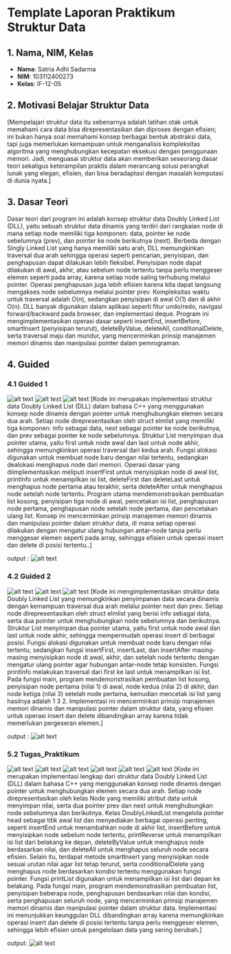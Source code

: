 # Template Laporan Praktikum Struktur Data

## 1. Nama, NIM, Kelas
- **Nama**: Satria Adhi Sadarma
- **NIM**: 103112400273
- **Kelas**: IF-12-05

## 2. Motivasi Belajar Struktur Data
[Mempelajari struktur data itu sebenarnya adalah latihan otak untuk memahami cara data bisa direpresentasikan dan diproses dengan efisien; ini bukan hanya soal memahami konsep berbagai bentuk abstraksi data, tapi juga memerlukan kemampuan untuk menganalisis kompleksitas algoritma yang menghubungkan kecepatan eksekusi dengan penggunaan memori. Jadi, menguasai struktur data akan memberikan seseorang dasar teori sekaligus keterampilan praktis dalam merancang solusi perangkat lunak yang elegan, efisien, dan bisa beradaptasi dengan masalah komputasi di dunia nyata.]

## 3. Dasar Teori
Dasar teori dari program ini adalah konsep struktur data Doubly Linked List (DLL), yaitu sebuah struktur data dinamis yang terdiri dari rangkaian node di mana setiap node memiliki tiga komponen: data, pointer ke node sebelumnya (prev), dan pointer ke node berikutnya (next). Berbeda dengan Singly Linked List yang hanya memiliki satu arah, DLL memungkinkan traversal dua arah sehingga operasi seperti pencarian, penyisipan, dan penghapusan dapat dilakukan lebih fleksibel. Penyisipan node dapat dilakukan di awal, akhir, atau sebelum node tertentu tanpa perlu menggeser elemen seperti pada array, karena setiap node saling terhubung melalui pointer. Operasi penghapusan juga lebih efisien karena kita dapat langsung mengakses node sebelumnya melalui pointer prev. Kompleksitas waktu untuk traversal adalah O(n), sedangkan penyisipan di awal O(1) dan di akhir O(n). DLL banyak digunakan dalam aplikasi seperti fitur undo/redo, navigasi forward/backward pada browser, dan implementasi deque. Program ini mengimplementasikan operasi dasar seperti insertEnd, insertBefore, smartInsert (penyisipan terurut), deleteByValue, deleteAll, conditionalDelete, serta traversal maju dan mundur, yang mencerminkan prinsip manajemen memori dinamis dan manipulasi pointer dalam pemrograman.

## 4. Guided
### 4.1 Guided 1
![alt text](image.png)
![alt text](image-1.png)
![alt text](image-2.png)
[Kode ini merupakan implementasi struktur data Doubly Linked List (DLL) dalam bahasa C++ yang menggunakan konsep node dinamis dengan pointer untuk menghubungkan elemen secara dua arah. Setiap node direpresentasikan oleh struct elmlist yang memiliki tiga komponen: info sebagai data, next sebagai pointer ke node berikutnya, dan prev sebagai pointer ke node sebelumnya. Struktur List menyimpan dua pointer utama, yaitu first untuk node awal dan last untuk node akhir, sehingga memungkinkan operasi traversal dari kedua arah. Fungsi alokasi digunakan untuk membuat node baru dengan nilai tertentu, sedangkan dealokasi menghapus node dari memori. Operasi dasar yang diimplementasikan meliputi insertFirst untuk menyisipkan node di awal list, printInfo untuk menampilkan isi list, deleteFirst dan deleteLast untuk menghapus node pertama atau terakhir, serta deleteAfter untuk menghapus node setelah node tertentu. Program utama mendemonstrasikan pembuatan list kosong, penyisipan tiga node di awal, pencetakan isi list, penghapusan node pertama, penghapusan node setelah node pertama, dan pencetakan ulang list. Konsep ini mencerminkan prinsip manajemen memori dinamis dan manipulasi pointer dalam struktur data, di mana setiap operasi dilakukan dengan mengatur ulang hubungan antar-node tanpa perlu menggeser elemen seperti pada array, sehingga efisien untuk operasi insert dan delete di posisi tertentu..]

output :
![alt text](image-3.png)

### 4.2 Guided 2
![alt text](image-4.png)
![alt text](image-5.png)
![alt text](image-6.png)
[Kode ini mengimplementasikan struktur data Doubly Linked List yang memungkinkan penyimpanan data secara dinamis dengan kemampuan traversal dua arah melalui pointer next dan prev. Setiap node direpresentasikan oleh struct elmlist yang berisi info sebagai data, serta dua pointer untuk menghubungkan node sebelumnya dan berikutnya. Struktur List menyimpan dua pointer utama, yaitu first untuk node awal dan last untuk node akhir, sehingga mempermudah operasi insert di berbagai posisi. Fungsi alokasi digunakan untuk membuat node baru dengan nilai tertentu, sedangkan fungsi insertFirst, insertLast, dan insertAfter masing-masing menyisipkan node di awal, akhir, dan setelah node tertentu dengan mengatur ulang pointer agar hubungan antar-node tetap konsisten. Fungsi printInfo melakukan traversal dari first ke last untuk menampilkan isi list. Pada fungsi main, program mendemonstrasikan pembuatan list kosong, penyisipan node pertama (nilai 1) di awal, node kedua (nilai 2) di akhir, dan node ketiga (nilai 3) setelah node pertama, kemudian mencetak isi list yang hasilnya adalah 1 3 2. Implementasi ini mencerminkan prinsip manajemen memori dinamis dan manipulasi pointer dalam struktur data, yang efisien untuk operasi insert dan delete dibandingkan array karena tidak memerlukan pergeseran elemen.]

output :
![alt text](image-7.png)




### 5.2 Tugas_Praktikum
![alt text](image-8.png)
![alt text](image-9.png)
![alt text](image-10.png)
![alt text](image-11.png)
![alt text](image-12.png)
![alt text](image-13.png)
[Kode ini merupakan implementasi lengkap dari struktur data Doubly Linked List (DLL) dalam bahasa C++ yang menggunakan konsep node dinamis dengan pointer untuk menghubungkan elemen secara dua arah. Setiap node direpresentasikan oleh kelas Node yang memiliki atribut data untuk menyimpan nilai, serta dua pointer prev dan next untuk menghubungkan node sebelumnya dan berikutnya. Kelas DoublyLinkedList mengelola pointer head sebagai titik awal list dan menyediakan berbagai operasi penting, seperti insertEnd untuk menambahkan node di akhir list, insertBefore untuk menyisipkan node sebelum node tertentu, printReverse untuk menampilkan isi list dari belakang ke depan, deleteByValue untuk menghapus node berdasarkan nilai, dan deleteAll untuk menghapus seluruh node secara efisien. Selain itu, terdapat metode smartInsert yang menyisipkan node sesuai urutan nilai agar list tetap terurut, serta conditionalDelete yang menghapus node berdasarkan kondisi tertentu menggunakan fungsi pointer. Fungsi printList digunakan untuk menampilkan isi list dari depan ke belakang. Pada fungsi main, program mendemonstrasikan pembuatan list, penyisipan beberapa node, penghapusan berdasarkan nilai dan kondisi, serta penghapusan seluruh node, yang mencerminkan prinsip manajemen memori dinamis dan manipulasi pointer dalam struktur data. Implementasi ini menunjukkan keunggulan DLL dibandingkan array karena memungkinkan operasi insert dan delete di posisi tertentu tanpa perlu menggeser elemen, sehingga lebih efisien untuk pengelolaan data yang sering berubah.]

output: 
![alt text](image-14.png)




